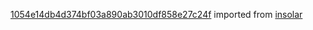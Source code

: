 [1054e14db4d374bf03a890ab3010df858e27c24f](https://github.com/insolar/insolar/commit/1054e14db4d374bf03a890ab3010df858e27c24f) imported from [insolar](https://github.com/insolar/insolar)
